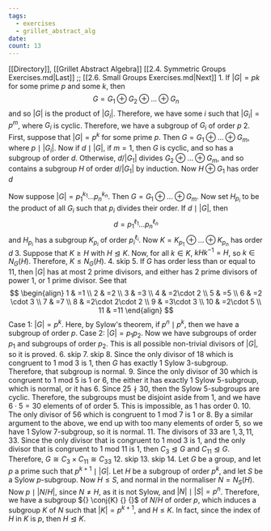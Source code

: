 ```yaml
---
tags:
  - exercises
  - grillet_abstract_alg
date:
count: 13
---
```

[[Directory]], [[Grillet Abstract Algebra]]
[[2.4. Symmetric Groups Exercises.md|Last]] ;; [[2.6. Small Groups Exercises.md|Next]]
1. 
If ${} |G|=pk {}$ for some prime ${} p$ and some $k$, then
$$
G=G_{1}\oplus G_{2} \oplus \dots \oplus G_{n}
$$
and so ${} |G| {}$ is the product of ${} |G_{i}| {}$. Therefore, we have some $i$ such that ${} |G_{i}|=p^{m} {}$, where ${} G_{i} {}$ is cyclic. Therefore, we have a subgroup of ${} G_{i}$ of order $p {}$
2. 
First, suppose that ${} |G|=p^{k} {}$ for some prime $p$. Then ${} G=G_{1} \oplus  \dots \oplus  G_{m} {}$, where ${} p\mid |G_{i}| {}$. Now if ${} d \mid |G| {}$, if ${} m=1 {}$, then $G$ is cyclic, and so has a subgroup of order $d$. Otherwise, ${} d/|G_{1}| {}$ divides ${} G_{2} \oplus  \dots \oplus G_{m} {}$, and so contains a subgroup ${} H {}$ of order ${} d /|G_{1}| {}$ by induction. Now ${} H \oplus G_{1} {}$ has order $d {}$

Now suppose ${} |G|=p_{1}^{k_{1}}\dots p_{n}^{k_{n}} {}$. Then ${} G=G_{1} \oplus  \dots \oplus G_{m} {}$. Now set ${} H_{p_{i}} {}$ to be the product of all ${} G_{i} {}$ such that ${} p_{i}$ divides their order. If ${} d \mid |G| {}$, then
$$
d=p_{1}^{\ell_{1}}\dots p_{n}^{\ell_{n}}
$$
and ${} H_{p_{i}} {}$ has a subgroup ${} K_{p_{i}} {}$ of order ${} p_{i}^{\ell_{i}} {}$. Now ${} K=K_{p_{1}} \oplus  \dots \oplus K_{p_{n}} {}$ has order $d {}$
3. 
Suppose that $K\geq H$ with $H\trianglelefteq K$. Now, for all ${} k \in K {}$, ${} kHk^{-1}=H {}$, so ${} k \in N_{G}(H) {}$. Therefore, ${} K \leq N_{G}(H) {}$.
4. skip
5. 
If $G$ has order less than or equal to $11 {}$, then $|G| {}$ has at most 2 prime divisors, and either has 2 prime divisors of power 1, or 1 prime divisor. See that
$$
\begin{align}
1 & =1 \\
2 & =2 \\
3 & =3 \\
4 & =2\cdot 2 \\
5 & =5 \\
6 & =2 \cdot 3 \\
7 & =7 \\
8 & =2\cdot 2\cdot 2 \\
9 & =3\cdot 3 \\
10 & =2\cdot 5 \\
11 & =11
\end{align}
$$
Case $1$: ${} |G|=p^{k} {}$. Here, by Sylow's theorem, if ${} p^{n}\mid p^{k} {}$, then we have a subgroup of order $p$.
Case 2: ${} |G|=p_{1} p_{2} {}$. Now we have subgroups of order $p_{1}$ and subgroups of order $p_{2}$. This is all possible non-trivial divisors of $|G|$, so it is proved. 
6. skip
7. skip
8. 
Since the only divisor of $18 {}$ which is congruent to $1$ mod $3$ is $1$, then $G$ has exactly 1 Sylow $3$-subgroup. Therefore, that subgroup is normal. 
9. 
Since the only divisor of $30 {}$ which is congruent to $1$ mod $5$ is $1 {}$ or ${} 6 {}$, the either it has exactly $1$ Sylow 5-subgroup, which is normal, or it has $6$. Since ${} 25 \nmid{30} {}$, then the Sylow 5-subgroups are cyclic. Therefore, the subgroups must be disjoint aside from $1$, and we have ${} 6\cdot 5=30 {}$ elements of of order $5$. This is impossible, as $1$ has order $0$.
10. 
The only divisor of $56 {}$ which is congruent to $1$ mod $7$ is $1$ or $8 {}$. By a similar argument to the above, we end up with too many elements of order ${} 5$, so we have $1$ Sylow $7$-subgroup, so it is normal. 
11. 
The divisors of $33 {}$ are ${} 1,\, 3,\, 11,\, 33 {}$. Since the only divisor that is congruent to ${} 1$ mod $3 {}$ is $1 {}$, and the only divisor that is congruent to $1$ mod $11 {}$ is $1$, then ${} C_{3} \trianglelefteq G {}$ and ${} C_{11} \trianglelefteq G {}$. Therefore, ${} G \cong C_{3} \times  C_{11}\cong C_{33} {}$
12. skip
13. skip
14. 
Let $G$ be a group, and let $p$ a prime such that ${} p^{k+1} \mid |G| {}$. Let $H {}$ be a subgroup of order ${} p^{k} {}$, and let $S$ be a Sylow $p$-subgroup. Now ${} H \leq S {}$, and normal in the normaliser ${} N=N_{S}(H) {}$. Now ${} p \mid |N / H| {}$, since $N \neq H {}$, as it is not Sylow, and ${} |N| \mid |S|=p^{n} {}$. Therefore, we have a subgroup ${} \conj{K} {} {}$ of ${} N /H {}$ of order $p$, which induces a subgroup $K$ of $N$ such that ${} |K|=p^{k+1} {}$, and $H\leq K {}$. In fact, since the index of ${} H$ in $K$ is $p$, then $H\trianglelefteq K$.